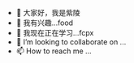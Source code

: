 - 👋 大家好，我是紫陵
- 👀 我有兴趣...food
- 🌱 我现在正在学习...fcpx
- 💞️ I’m looking to collaborate on ...
- 📫 How to reach me ...

<!---
lijuncao/lijuncao is a ✨ special ✨ repository because its `README.md` (this file) appears on your GitHub profile.
You can click the Preview link to take a look at your changes.
--->
